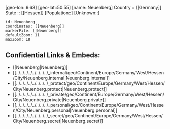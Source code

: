 ﻿---
location: [50.55,9.63] 
mapzoom: [7,12] 
mapmarker: city 
type: City
tags:
- geo/City


SpocWebEntityId: 32805
isDeleted: false
confidential: public

---
[geo-lon::9.63] 
[geo-lat::50.55] 
[name::Neuenberg] 
Country :: [[Germany]]  
State :: [[Hessen]] 
[Population::] 
[Unknown::] 


```leaflet
id: Neuenberg
coordinates: [[Neuenberg]] 
markerFile: [[Neuenberg]] 
defaultZoom: 11 
maxZoom: 18
```


## Confidential Links & Embeds: 
- [[Neuenberg|Neuenberg]]  
- [[../../../../../../../../_internal/geo/Continent/Europe/Germany/West/Hessen/City/Neuenberg.internal|Neuenberg.internal]] 
- [[../../../../../../../../_protect/geo/Continent/Europe/Germany/West/Hessen/City/Neuenberg.protect|Neuenberg.protect]] 
- [[../../../../../../../../_private/geo/Continent/Europe/Germany/West/Hessen/City/Neuenberg.private|Neuenberg.private]] 
- [[../../../../../../../../_personal/geo/Continent/Europe/Germany/West/Hessen/City/Neuenberg.personal|Neuenberg.personal]] 
- [[../../../../../../../../_secret/geo/Continent/Europe/Germany/West/Hessen/City/Neuenberg.secret|Neuenberg.secret]] 
